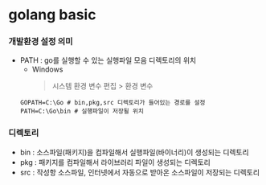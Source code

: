 # golang basic

### 개발환경 설정 의미
- PATH : go를 실행할 수 있는 실행파일 모음 디렉토리의 위치
  - Windows
    > 시스템 환경 변수 편집 > 환경 변수 
   ```
   GOPATH=C:\Go # bin,pkg,src 디렉토리가 들어있는 경로를 설정
   PATH=C:\Go\bin # 실행파일이 저장될 위치
   ```
### 디렉토리
- bin : 소스파일(패키지)을 컴파일해서 실행파일(바이너리)이 생성되는 디렉토리
- pkg : 패키지를 컴파일해서 라이브러리 파일이 생성되는 디렉토리
- src : 작성항 소스파일, 인터넷에서 자동으로 받아온 소스파일이 저장되는 디렉토리
